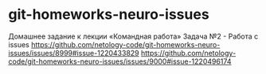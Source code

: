# git-homeworks-neuro-issues
Домашнее задание к лекции «Командная работа» Задача №2 - Работа с issues
https://github.com/netology-code/git-homeworks-neuro-issues/issues/8999#issue-1220433829
https://github.com/netology-code/git-homeworks-neuro-issues/issues/9000#issue-1220496174
